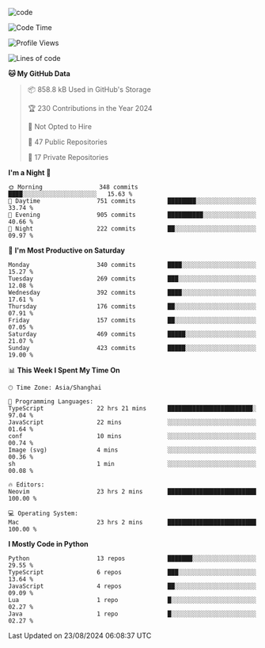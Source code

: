 
<!--
**liuyaanng/liuyaanng** is a ✨ _special_ ✨ repository because its `README.md` (this file) appears on your GitHub profile.

Here are some ideas to get you started:

- 🔭 I’m currently working on ...
- 🌱 I’m currently learning ...
- 👯 I’m looking to collaborate on ...
- 🤔 I’m looking for help with ...
- 💬 Ask me about ...
- 📫 How to reach me: ...
- 😄 Pronouns: ...
- ⚡ Fun fact: ...
-->


![code](https://cdn.jsdelivr.net/gh/liuyaanng/liuyaanng@1.0/code.gif) 

<!--START_SECTION:waka-->
![Code Time](http://img.shields.io/badge/Code%20Time-699%20hrs%2012%20mins-blue)

![Profile Views](http://img.shields.io/badge/Profile%20Views-0-blue)

![Lines of code](https://img.shields.io/badge/From%20Hello%20World%20I%27ve%20Written-14.7%20million%20lines%20of%20code-blue)

**🐱 My GitHub Data** 

> 📦 858.8 kB Used in GitHub's Storage 
 > 
> 🏆 230 Contributions in the Year 2024
 > 
> 🚫 Not Opted to Hire
 > 
> 📜 47 Public Repositories 
 > 
> 🔑 17 Private Repositories 
 > 
**I'm a Night 🦉** 

```text
🌞 Morning                348 commits         ████░░░░░░░░░░░░░░░░░░░░░   15.63 % 
🌆 Daytime                751 commits         ████████░░░░░░░░░░░░░░░░░   33.74 % 
🌃 Evening                905 commits         ██████████░░░░░░░░░░░░░░░   40.66 % 
🌙 Night                  222 commits         ██░░░░░░░░░░░░░░░░░░░░░░░   09.97 % 
```
📅 **I'm Most Productive on Saturday** 

```text
Monday                   340 commits         ████░░░░░░░░░░░░░░░░░░░░░   15.27 % 
Tuesday                  269 commits         ███░░░░░░░░░░░░░░░░░░░░░░   12.08 % 
Wednesday                392 commits         ████░░░░░░░░░░░░░░░░░░░░░   17.61 % 
Thursday                 176 commits         ██░░░░░░░░░░░░░░░░░░░░░░░   07.91 % 
Friday                   157 commits         ██░░░░░░░░░░░░░░░░░░░░░░░   07.05 % 
Saturday                 469 commits         █████░░░░░░░░░░░░░░░░░░░░   21.07 % 
Sunday                   423 commits         █████░░░░░░░░░░░░░░░░░░░░   19.00 % 
```


📊 **This Week I Spent My Time On** 

```text
🕑︎ Time Zone: Asia/Shanghai

💬 Programming Languages: 
TypeScript               22 hrs 21 mins      ████████████████████████░   97.04 % 
JavaScript               22 mins             ░░░░░░░░░░░░░░░░░░░░░░░░░   01.64 % 
conf                     10 mins             ░░░░░░░░░░░░░░░░░░░░░░░░░   00.74 % 
Image (svg)              4 mins              ░░░░░░░░░░░░░░░░░░░░░░░░░   00.36 % 
sh                       1 min               ░░░░░░░░░░░░░░░░░░░░░░░░░   00.08 % 

🔥 Editors: 
Neovim                   23 hrs 2 mins       █████████████████████████   100.00 % 

💻 Operating System: 
Mac                      23 hrs 2 mins       █████████████████████████   100.00 % 
```

**I Mostly Code in Python** 

```text
Python                   13 repos            ███████░░░░░░░░░░░░░░░░░░   29.55 % 
TypeScript               6 repos             ███░░░░░░░░░░░░░░░░░░░░░░   13.64 % 
JavaScript               4 repos             ██░░░░░░░░░░░░░░░░░░░░░░░   09.09 % 
Lua                      1 repo              █░░░░░░░░░░░░░░░░░░░░░░░░   02.27 % 
Java                     1 repo              █░░░░░░░░░░░░░░░░░░░░░░░░   02.27 % 
```




 Last Updated on 23/08/2024 06:08:37 UTC
<!--END_SECTION:waka-->
